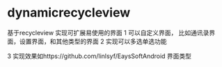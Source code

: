 ﻿# dynamicrecycleview

基于recycleview 实现可扩展易使用的界面
1  可以自定义界面，
   比如通讯录界面，设置界面，和其他类型的界面
2  实现可以多选单选功能 



3 实现效果如https://github.com/linlsyf/EaysSoftAndroid 界面类型
     

